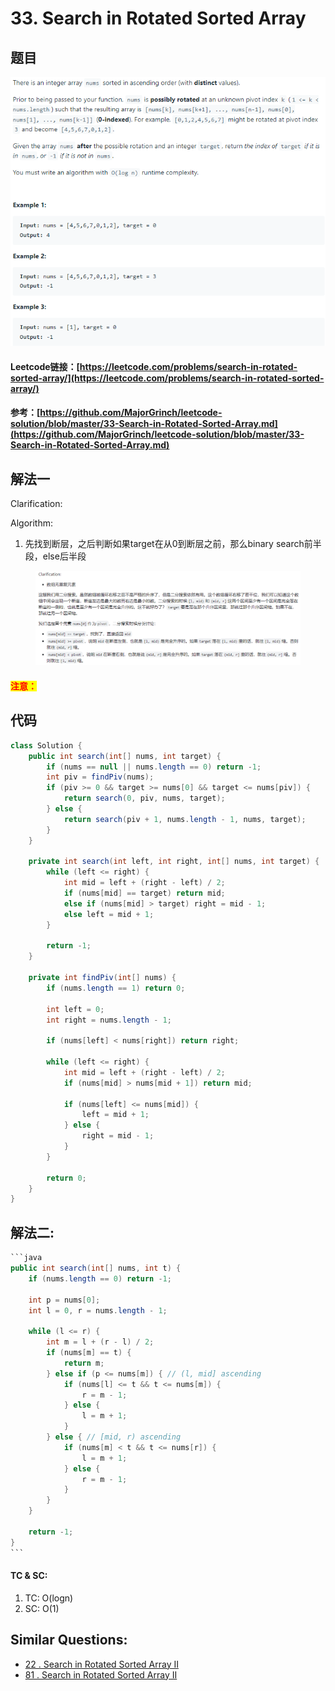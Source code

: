 # 33. Search in Rotated Sorted Array

## 题目

![](<../../.gitbook/assets/image (77).png>)

#### Leetcode链接：[https://leetcode.com/problems/search-in-rotated-sorted-array/](https://leetcode.com/problems/search-in-rotated-sorted-array/)

#### 参考：[https://github.com/MajorGrinch/leetcode-solution/blob/master/33-Search-in-Rotated-Sorted-Array.md](https://github.com/MajorGrinch/leetcode-solution/blob/master/33-Search-in-Rotated-Sorted-Array.md)

## 解法一

Clarification:&#x20;

Algorithm:&#x20;

1. 先找到断层，之后判断如果target在从0到断层之前，那么binary search前半段，else后半段

<figure><img src="../../.gitbook/assets/image (7) (2) (1).png" alt=""><figcaption></figcaption></figure>

#### <mark style="color:red;">注意：</mark>

## 代码

```java
class Solution {
    public int search(int[] nums, int target) {
        if (nums == null || nums.length == 0) return -1;
        int piv = findPiv(nums);
        if (piv >= 0 && target >= nums[0] && target <= nums[piv]) {
            return search(0, piv, nums, target);
        } else {
            return search(piv + 1, nums.length - 1, nums, target);
        }
    }
    
    private int search(int left, int right, int[] nums, int target) {
        while (left <= right) {
            int mid = left + (right - left) / 2;
            if (nums[mid] == target) return mid;
            else if (nums[mid] > target) right = mid - 1;
            else left = mid + 1;
        }
        
        return -1;
    }
    
    private int findPiv(int[] nums) {
        if (nums.length == 1) return 0;
        
        int left = 0;
        int right = nums.length - 1;
        
        if (nums[left] < nums[right]) return right;
        
        while (left <= right) {
            int mid = left + (right - left) / 2;
            if (nums[mid] > nums[mid + 1]) return mid;
            
            if (nums[left] <= nums[mid]) {
                left = mid + 1;
            } else {
                right = mid - 1;
            }
        }
        
        return 0;
    }
}
```

## 解法二:

````java
```java
public int search(int[] nums, int t) {
    if (nums.length == 0) return -1;

    int p = nums[0];
    int l = 0, r = nums.length - 1;

    while (l <= r) {
        int m = l + (r - l) / 2;
        if (nums[m] == t) {
            return m;
        } else if (p <= nums[m]) { // (l, mid] ascending
            if (nums[l] <= t && t <= nums[m]) {
                r = m - 1;
            } else {
                l = m + 1;
            }
        } else { // [mid, r) ascending
            if (nums[m] < t && t <= nums[r]) {
                l = m + 1;
            } else {
                r = m - 1;
            }
        }
    }

    return -1;
}
```
````

#### TC & SC:&#x20;

1. TC: O(logn)
2. SC: O(1)

## **Similar Questions:**&#x20;

* [22 . Search in Rotated Sorted Array II](../../readme/binarysearch/22.-search-in-shifted-sorted-array-ii.md)
* [81 . Search in Rotated Sorted Array II](https://app.gitbook.com/s/mQzFQYTpBquJavelavDY/\~/changes/162/leetcode/0-100-12/81.-search-in-rotated-sorted-array-ii)
